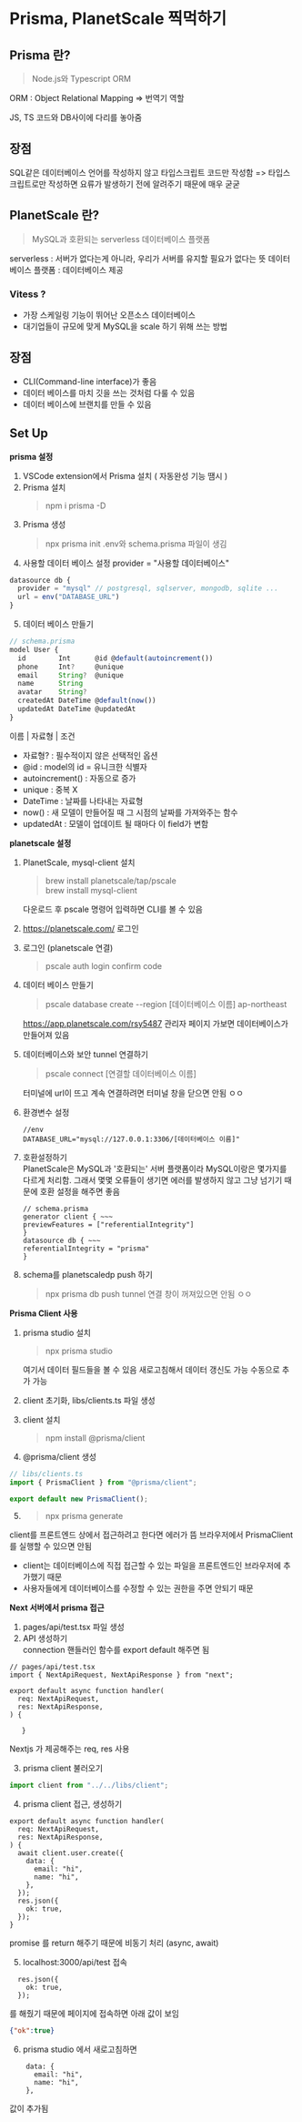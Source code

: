 # Prisma, PlanetScale 찍먹하기

## Prisma 란?

> Node.js와 Typescript ORM

ORM : Object Relational Mapping => 번역기 역할

JS, TS 코드와 DB사이에 다리를 놓아줌

## 장점

SQL같은 데이터베이스 언어를 작성하지 않고 타입스크립트 코드만 작성함
=> 타입스크립트로만 작성하면 요류가 발생하기 전에 알려주기 때문에 매우 굳굳

## PlanetScale 란?

> MySQL과 호환되는 serverless 데이터베이스 플랫폼

serverless : 서버가 없다는게 아니라, 우리가 서버를 유지할 필요가 없다는 뜻
데이터베이스 플랫폼 : 데이터베이스 제공

### Vitess ?

- 가장 스케일링 기능이 뛰어난 오픈소스 데이터베이스
- 대기업들이 규모에 맞게 MySQL을 scale 하기 위해 쓰는 방법

## 장점

- CLI(Command-line interface)가 좋음
- 데이터 베이스를 마치 깃을 쓰는 것처럼 다룰 수 있음
- 데이터 베이스에 브랜치를 만들 수 있음

## Set Up

**prisma 설정**

1. VSCode extension에서 Prisma 설치 ( 자동완성 기능 땜시 )
2. Prisma 설치
   > npm i prisma -D
3. Prisma 생성
   > npx prisma init
   > .env와 schema.prisma 파일이 생김
4. 사용할 데이터 베이스 설정
   provider = "사용할 데이터베이스"

```js
datasource db {
  provider = "mysql" // postgresql, sqlserver, mongodb, sqlite ...
  url = env("DATABASE_URL")
}
```

5. 데이터 베이스 만들기

```js
// schema.prisma
model User {
  id        Int      @id @default(autoincrement())
  phone     Int?     @unique
  email     String?  @unique
  name      String
  avatar    String?
  createdAt DateTime @default(now())
  updatedAt DateTime @updatedAt
}
```

이름 | 자료형 | 조건

- 자료형? : 필수적이지 않은 선택적인 옵션
- @id : model의 id = 유니크한 식별자
- autoincrement() : 자동으로 증가
- unique : 중복 X
- DateTime : 날짜를 나타내는 자료형
- now() : 새 모델이 만들어질 때 그 시점의 날짜를 가져와주는 함수
- updatedAt : 모델이 업데이트 될 때마다 이 field가 변함

**planetscale 설정**

1. PlanetScale, mysql-client 설치

   > brew install planetscale/tap/pscale  
   > brew install mysql-client

   다운로드 후 pscale 명령어 입력하면 CLI를 볼 수 있음

2. https://planetscale.com/ 로그인
3. 로그인 (planetscale 연결)
   > pscale auth login
   > confirm code
4. 데이터 베이스 만들기

   > pscale database create --region [데이터베이스 이름] ap-northeast

   https://app.planetscale.com/rsy5487 관리자 페이지 가보면 데이터베이스가 만들어져 있음

5. 데이터베이스와 보안 tunnel 연결하기

   > pscale connect [연결할 데이터베이스 이름]

   터미널에 url이 뜨고 계속 연결하려면 터미널 창을 닫으면 안됨 ㅇㅇ

6. 환경변수 설정
   ```env
   //env
   DATABASE_URL="mysql://127.0.0.1:3306/[데이터베이스 이름]"
   ```
7. 호환설정하기  
   PlanetScale은 MySQL과 '호환되는' 서버 플랫폼이라 MySQL이랑은 몇가지를 다르게 처리함. 그래서 몇몇 오류들이 생기면 에러를 발생하지 않고 그냥 넘기기 때문에 호환 설정을 해주면 좋음

   ```JS
   // schema.prisma
   generator client { ~~~
   previewFeatures = ["referentialIntegrity"]
   }
   datasource db { ~~~
   referentialIntegrity = "prisma"
   }
   ```

8. schema를 planetscaledp push 하기
   > npx prisma db push
   > tunnel 연결 창이 꺼져있으면 안됨 ㅇㅇ

**Prisma Client 사용**

1. prisma studio 설치

   > npx prisma studio

   여기서 데이터 필드들을 볼 수 있음
   새로고침해서 데이터 갱신도 가능
   수동으로 추가 가능

2. client 초기화, libs/clients.ts 파일 생성
3. client 설치
   > npm install @prisma/client
4. @prisma/client 생성

```js
// libs/clients.ts
import { PrismaClient } from "@prisma/client";

export default new PrismaClient();
```

5. > npx prisma generate

client를 프론트엔드 상에서 접근하려고 한다면 에러가 뜸
브라우저에서 PrismaClient를 실행할 수 있으면 안됨

- client는 데이터베이스에 직접 접근할 수 있는 파일을 프론트엔드인 브라우저에 추가했기 때문
- 사용자들에게 데이터베이스를 수정할 수 있는 권한을 주면 안되기 때문

**Next 서버에서 prisma 접근**

1. pages/api/test.tsx 파일 생성
2. API 생성하기  
   connection 핸들러인 함수를 export default 해주면 됨

```TSX
// pages/api/test.tsx
import { NextApiRequest, NextApiResponse } from "next";

export default async function handler(
  req: NextApiRequest,
  res: NextApiResponse,
) {

   }
```

Nextjs 가 제공해주는 req, res 사용

3. prisma client 불러오기

```js
import client from "../../libs/client";
```

4. prisma client 접근, 생성하기

```TSX
export default async function handler(
  req: NextApiRequest,
  res: NextApiResponse,
) {
  await client.user.create({
    data: {
      email: "hi",
      name: "hi",
    },
  });
  res.json({
    ok: true,
  });
}
```

promise 를 return 해주기 때문에 비동기 처리 (async, await)

5. localhost:3000/api/test 접속

```JS
  res.json({
    ok: true,
  });
```

를 해줬기 때문에 페이지에 접속하면 아래 값이 보임

```JSON
{"ok":true}
```

6. prisma studio 에서 새로고침하면

```JS
    data: {
      email: "hi",
      name: "hi",
    },
```
값이 추가됨
